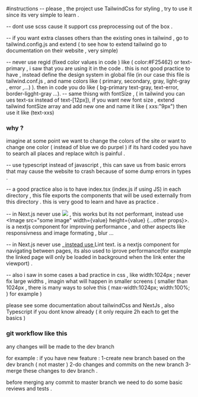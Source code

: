#instructions 
-- please , the project use TailwindCss for styling , try to use it since its very simple to learn .

-- dont use scss cause it support css preprocessing out of the box .

-- if you want extra classes others than the existing ones in tailwind , go to tailwind.config.js and extend ( to see how to extend tailwind go to documentation on their website , very simple)

-- never use regid (fixed color values in code ) like ( color:#F25462) or text-primary , i saw that you are using it in the code . this is not good practice to have , instead define the design system in global file (in our case this file is tailwind.conf.js , and name colors like ( primary, secondary, gray, light-gray , error ,...)
). then in code you do like ( bg-primary text-gray, text-error, border-ligght-gray ...).
-- same thisng with fontSize , ( in tailwind you can ues text-sx instead of text-[12px]), if you want new font size , extend tailwind fontSize array and add new one and name it like ( xxs:"9px") then use it like (text-xxs)
### why ?
imagine at some point we want to change the colors of the site or want to change one color ( instead of blue we do purpel ) if its hard coded you have to search all places and replace witch is painful .

-- use typescript instead of javascript , this can save us from basic errors that may cause the website to crash because of some dump errors in types .

-- a good practice also is to have index.tsx (index.js if using JS) in each directory , this file exports the components that will be used externally from this directory . this is very good to learn and have as practice .

-- in Next.js never use <img src="some img"> , this works but its not performant, instead use <Image src="some image" width={value} height={value} {...other props}>. <Image/> is a nextjs component for improving performance , and other aspects like responsivness and image formating , blur ... 

-- in Next.js never use <a href="some link"> ,  instead use <Link href="some link"><a>Lint text</a></Link>. <Link/> is a nextjs component for navigating between pages, its also used to iprove performance(for example the linked page will only be loaded in background when the link enter the viewport) .

-- also i saw in some cases a bad practice in css , like width:1024px ; never fix large widths , imagin what will happen in smaller screens ( smaller than 1024px , there is many ways to solve this ( max-width:1024px; width:100%; ) for example )

please see some documentation about tailwindCss and NextJs , also Typescript if you dont know already ( it only require 2h each to get the basics  )

###  git workflow like this 

any changes will be made to the dev branch

for example : if you have new feature :
1-create new branch based on the dev branch ( not master )
2-do changes and commits on the new branch 
3-merge these changes to dev branch .

before merging any commit to master branch we need to do some basic reviews and tests .